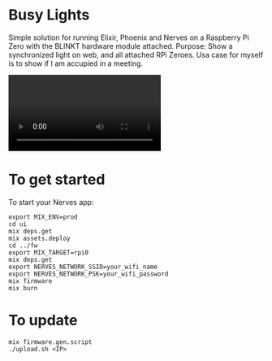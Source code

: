 # Busy Lights
Simple solution for running Elixir, Phoenix and Nerves on a Raspberry Pi Zero with the BLINKT hardware module attached.
Purpose: Show a synchronized light on web, and all attached RPi Zeroes. Usa case for myself is to show if I am accupied in a meeting.

![demo](docs/media/demo.mp4)

# To get started
To start your Nerves app:

    export MIX_ENV=prod
    cd ui
    mix deps.get
    mix assets.deploy
    cd ../fw
    export MIX_TARGET=rpi0
    mix deps.get
    export NERVES_NETWORK_SSID=your_wifi_name
    export NERVES_NETWORK_PSK=your_wifi_password
    mix firmware
    mix burn


# To update
    mix firmware.gen.script
    ./upload.sh <IP>
